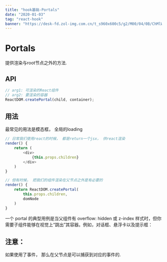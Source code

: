 ```yaml
---
title: "hook基础-Portals"
date: "2020-01-03"
tag: "react-hook"
banner: "https://desk-fd.zol-img.com.cn/t_s960x600c5/g2/M00/04/0B/ChMlWl0-oHmIDZvqAAdz3RsOKEYAAMMNwPQhEkAB3P1417.jpg"
---
```


# Portals
提供渲染与root节点之外的方法.

## API
```js
// arg1: 可渲染的React组件
// arg2: 要渲染的容器
ReactDOM.createPortal(child, container);
```

## 用法
最常见的用法是模态框， 全局的loading
```js
// 日常我们使用react的时候， 都是return一个jsx， 供react渲染
render() {
    return (
        <div>
            {this.props.children} 
        </div>
    )
}

// 但有时候， 把我们的组件渲染在父节点之外是有必要的
render() {
    return ReactDOM.createPortal(
        this.props.children,
        domNode
    )
}
```
一个 portal 的典型用例是当父组件有 overflow: hidden 或 z-index 样式时，但你需要子组件能够在视觉上“跳出”其容器。例如，对话框、悬浮卡以及提示框：

## 注意： 
如果使用了事件， 那么在父节点是可以捕获到对应的事件的.